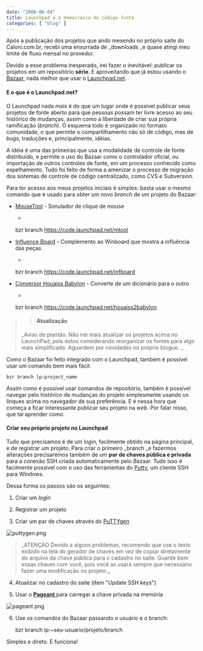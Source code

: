 ```yaml
---
date: "2008-06-04"
title: Launchpad e a democracia do código-fonte
categories: [ "blog" ]
---
```

Após a publicação dos projetos que ando mexendo no próprio saite do Caloni.com.br, recebi uma enxurrada de _downloads _e quase atingi meu limite de fluxo mensal no provedor.

Devido a esse problema inesperado, irei fazer o inevitável: publicar os projetos em um repositório **sério**. E aproveitando que já estou usando o [Bazaar](http://bazaar-vcs.org/), nada melhor que usar o [Launchpad.net](https://launchpad.net/).

#### E o que é o Launchpad.net?

O Launchpad nada mais é do que um lugar onde é possível publicar seus projetos de fonte aberto para que pessoas possam ter livre acesso ao seu histórico de mudanças, assim como a liberdade de criar sua própria ramificação (_branch_). O esquema todo é organizado no formato comunidade, o que permite o compartilhamento não só de código, mas de _bugs_, traduções e, principalmente, idéias.

A idéia é uma das primeiras que usa a modalidade de controle de fonte distribuído, e permite o uso do Bazaar como o controlador oficial, ou importação de outros controles de fonte, em um processo conhecido como espelhamento. Tudo foi feito de forma a amenizar o processo de migração dos sistemas de controle de código centralizado, como CVS e Subversion.

Para ter acesso aos meus projetos iniciais é simples: basta usar o mesmo comando que é usado para obter um novo _branch_ de um projeto do Bazaar:

	
  * [MouseTool](http://www.caloni.com.br/mousetool) - Simulador de clique de mouse

	
    * 

    
    bzr branch https://code.launchpad.net/mtool

	
  * [Influence Board](http://www.caloni.com.br/influence-board) - Complemento ao Winboard que mostra a influência das peças

	
    * 

    
    bzr branch https://code.launchpad.net/infboard

	
  * [Conversor Houaiss Babylon](http://www.caloni.com.br/conversor-de-houaiss-para-babylon-parte-2) - Converte de um dicionário para o outro

	
    * 

    
    bzr branch https://code.launchpad.net/houaiss2babylon

<blockquote>

> 
> #### Atualização
> 
_Aviso de plantão. Não irei mais atualizar os projetos acima no LaunchPad, pois estou considerando reorganizar os fontes para algo mais simplificado. Aguardem por novidades no próprio blogue. _</blockquote>

Como o Bazaar foi feito integrado com o Launchpad, também é possível usar um comando bem mais fácil:

    
    bzr branch lp:project_name

Assim como é possível usar comandos de repositório, também é possível navegar pelo histórico de mudanças do projeto simplesmente usando os linques acima no navegador de sua preferência. E é nessa hora que começa a ficar interessante publicar seu projeto na _web_. Por falar nisso, que tal aprender como

#### Criar seu próprio projeto no Launchpad

Tudo que precisamos é de um _login_, facilmente obtido na página principal, e de registrar um projeto. Para criar o primeiro _branch _e fazermos alterações precisaremos também de um **par de chaves pública e privada** para a conexão SSH criada automaticamente pelo Bazaar. Tudo isso é facilmente possível com o uso das ferramentas do [Putty](http://www.chiark.greenend.org.uk/~sgtatham/putty/download.html), um cliente SSH para Windows.

Dessa forma os passos são os seguintes:

1.  Criar um _login_

2. Registrar um projeto

3. Criar um par de chaves através do [PuTTYgen](http://www.chiark.greenend.org.uk/~sgtatham/putty/download.html)

![puttygen.png](http://i.imgur.com/68VrP6x.png)

<blockquote>_ATENÇÃO
Devido a alguns problemas, recomendo que use o texto exibido na tela do gerador de chaves em vez de copiar diretamente do arquivo da chave pública para o cadastro no saite. Guarde bem essas chaves com você, pois você as usará sempre que necessário fazer uma modificação no projeto._</blockquote>

4. Atualizar no cadastro do saite (item "Update SSH keys")

5. Usar o [**Pageant** ](http://www.chiark.greenend.org.uk/~sgtatham/putty/download.html)para carregar a chave privada na memória

![pageant.png](http://i.imgur.com/dpouXXG.png)

6. Use os comandos do Bazaar passando o usuário e o branch:

    
    bzr branch lp:~seu-usuario/projeto/branch

Simples e direto. E funciona!
